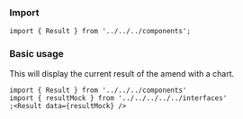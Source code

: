 ### Import

`import { Result } from '../../../components';`

### Basic usage

This will display the current result of the amend with a chart.

```tsx
import { Result } from '../../../components'
import { resultMock } from '../../../../../interfaces'
;<Result data={resultMock} />
```
